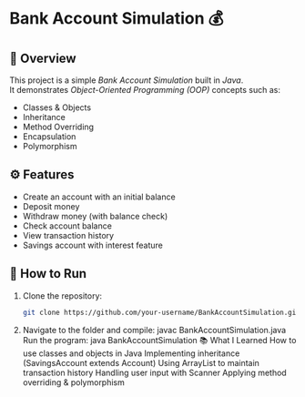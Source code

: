 # Bank Account Simulation 💰

## 📌 Overview
This project is a simple *Bank Account Simulation* built in *Java*.  
It demonstrates *Object-Oriented Programming (OOP)* concepts such as:
- Classes & Objects
- Inheritance
- Method Overriding
- Encapsulation
- Polymorphism

## ⚙ Features
- Create an account with an initial balance
- Deposit money
- Withdraw money (with balance check)
- Check account balance
- View transaction history
- Savings account with interest feature

## 🚀 How to Run
1. Clone the repository:
   ```bash
   git clone https://github.com/your-username/BankAccountSimulation.git

2. Navigate to the folder and compile:
javac BankAccountSimulation.java
Run the program:
java BankAccountSimulation
📚 What I Learned
How to use classes and objects in Java
Implementing inheritance (SavingsAccount extends Account)
Using ArrayList to maintain transaction history
Handling user input with Scanner
Applying method overriding & polymorphism